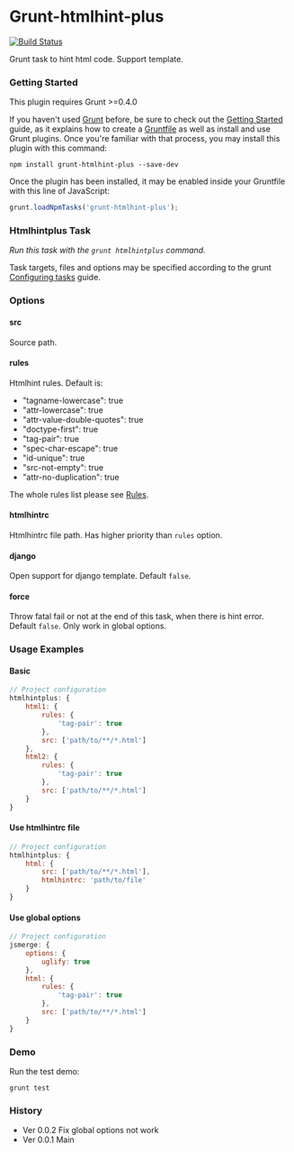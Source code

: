 # Grunt-htmlhint-plus

[![Build Status](https://travis-ci.org/poppinlp/grunt-htmlhint-plus.png?branch=master)](https://travis-ci.org/poppinlp/grunt-htmlhint-plus)

Grunt task to hint html code. Support template.

### Getting Started

This plugin requires Grunt >=0.4.0

If you haven't used [Grunt](http://gruntjs.com/) before, be sure to check out the [Getting Started](http://gruntjs.com/getting-started) guide, as it explains how to create a [Gruntfile](http://gruntjs.com/sample-gruntfile) as well as install and use Grunt plugins. Once you're familiar with that process, you may install this plugin with this command:

```shell
npm install grunt-htmlhint-plus --save-dev
```

Once the plugin has been installed, it may be enabled inside your Gruntfile with this line of JavaScript:

```js
grunt.loadNpmTasks('grunt-htmlhint-plus');
```

### Htmlhintplus Task

_Run this task with the `grunt htmlhintplus` command._

Task targets, files and options may be specified according to the grunt [Configuring tasks](http://gruntjs.com/configuring-tasks) guide.

### Options

#### src

Source path.

#### rules

Htmlhint rules. Default is:

- "tagname-lowercase": true
- "attr-lowercase": true
- "attr-value-double-quotes": true
- "doctype-first": true
- "tag-pair": true
- "spec-char-escape": true
- "id-unique": true
- "src-not-empty": true
- "attr-no-duplication": true

The whole rules list please see [Rules](https://github.com/yaniswang/HTMLHint/wiki/Rules).

#### htmlhintrc

Htmlhintrc file path. Has higher priority than `rules` option.

#### django

Open support for django template. Default `false`.

#### force

Throw fatal fail or not at the end of this task, when there is hint error. Default `false`. Only work in global options.

### Usage Examples

#### Basic

```js
// Project configuration
htmlhintplus: {
    html1: {
        rules: {
            'tag-pair': true
        },
        src: ['path/to/**/*.html']
    },
    html2: {
        rules: {
            'tag-pair': true
        },
        src: ['path/to/**/*.html']
    }
}
```

#### Use htmlhintrc file

```js
// Project configuration
htmlhintplus: {
    html: {
        src: ['path/to/**/*.html'],
        htmlhintrc: 'path/to/file'
    }
}
```

#### Use global options

```js
// Project configuration
jsmerge: {
    options: {
        uglify: true
    },
    html: {
        rules: {
            'tag-pair': true
        },
        src: ['path/to/**/*.html']
    }
}
```

### Demo

Run the test demo:

```shell
grunt test
```

### History

- Ver 0.0.2 Fix global options not work
- Ver 0.0.1 Main
